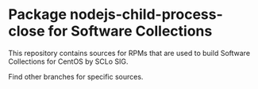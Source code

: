 # Package nodejs-child-process-close for Software Collections

This repository contains sources for RPMs that are used
to build Software Collections for CentOS by SCLo SIG.

Find other branches for specific sources.
